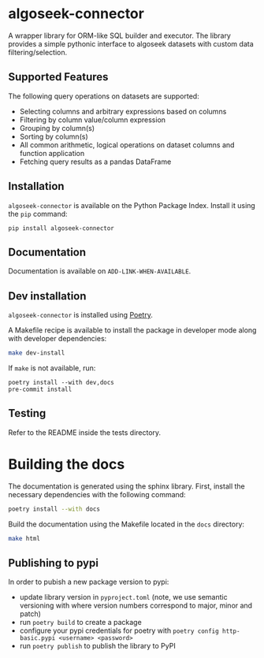 # algoseek-connector

A wrapper library for ORM-like SQL builder and executor.
The library provides a simple pythonic interface to algoseek datasets with custom data filtering/selection.

## Supported Features

The following query operations on datasets are supported:
- Selecting columns and arbitrary expressions based on columns
- Filtering by column value/column expression
- Grouping by column(s)
- Sorting by column(s)
- All common arithmetic, logical operations on dataset columns and function application
- Fetching query results as a pandas DataFrame

## Installation

`algoseek-connector` is available on the Python Package Index. Install it using
the `pip` command:

    pip install algoseek-connector

## Documentation

Documentation is available on `ADD-LINK-WHEN-AVAILABLE`.

## Dev installation

`algoseek-connector` is installed using [Poetry](https://python-poetry.org/docs/#installation).

A Makefile recipe is available to install the package in developer mode along
with developer dependencies:

```sh
make dev-install
```

If `make` is not available, run:

    poetry install --with dev,docs
    pre-commit install

## Testing

Refer to the README inside the tests directory.

# Building the docs

The documentation is generated using the sphinx library. First, install
the necessary dependencies with the following command:

```sh
poetry install --with docs
```

Build the documentation using the Makefile located in the `docs` directory:

```sh
make html
```

## Publishing to pypi

In order to pubish a new package version to pypi:

- update library version in `pyproject.toml` (note, we use semantic versioning with where version numbers correspond to major, minor and patch)
- run `poetry build` to create a package
- configure your pypi credentials for poetry with `poetry config http-basic.pypi <username> <password>`
- run `poetry publish` to publish the library to PyPI